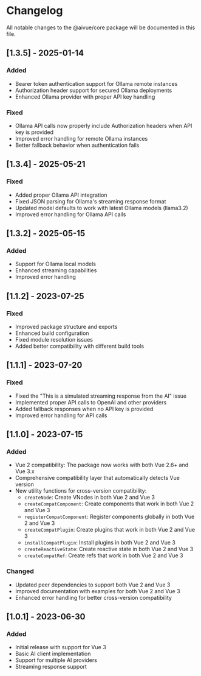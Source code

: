 # Changelog

All notable changes to the @aivue/core package will be documented in this file.

## [1.3.5] - 2025-01-14

### Added
- Bearer token authentication support for Ollama remote instances
- Authorization header support for secured Ollama deployments
- Enhanced Ollama provider with proper API key handling

### Fixed
- Ollama API calls now properly include Authorization headers when API key is provided
- Improved error handling for remote Ollama instances
- Better fallback behavior when authentication fails

## [1.3.4] - 2025-05-21

### Fixed
- Added proper Ollama API integration
- Fixed JSON parsing for Ollama's streaming response format
- Updated model defaults to work with latest Ollama models (llama3.2)
- Improved error handling for Ollama API calls

## [1.3.2] - 2025-05-15

### Added
- Support for Ollama local models
- Enhanced streaming capabilities
- Improved error handling

## [1.1.2] - 2023-07-25

### Fixed
- Improved package structure and exports
- Enhanced build configuration
- Fixed module resolution issues
- Added better compatibility with different build tools

## [1.1.1] - 2023-07-20

### Fixed
- Fixed the "This is a simulated streaming response from the AI" issue
- Implemented proper API calls to OpenAI and other providers
- Added fallback responses when no API key is provided
- Improved error handling for API calls

## [1.1.0] - 2023-07-15

### Added
- Vue 2 compatibility: The package now works with both Vue 2.6+ and Vue 3.x
- Comprehensive compatibility layer that automatically detects Vue version
- New utility functions for cross-version compatibility:
  - `createNode`: Create VNodes in both Vue 2 and Vue 3
  - `createCompatComponent`: Create components that work in both Vue 2 and Vue 3
  - `registerCompatComponent`: Register components globally in both Vue 2 and Vue 3
  - `createCompatPlugin`: Create plugins that work in both Vue 2 and Vue 3
  - `installCompatPlugin`: Install plugins in both Vue 2 and Vue 3
  - `createReactiveState`: Create reactive state in both Vue 2 and Vue 3
  - `createCompatRef`: Create refs that work in both Vue 2 and Vue 3

### Changed
- Updated peer dependencies to support both Vue 2 and Vue 3
- Improved documentation with examples for both Vue 2 and Vue 3
- Enhanced error handling for better cross-version compatibility

## [1.0.1] - 2023-06-30

### Added
- Initial release with support for Vue 3
- Basic AI client implementation
- Support for multiple AI providers
- Streaming response support
